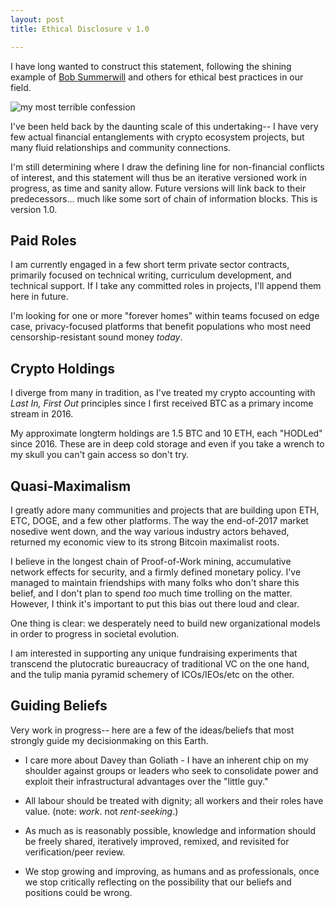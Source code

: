 ```yaml
---
layout: post
title: Ethical Disclosure v 1.0

---
```

I have long wanted to construct this statement, following the shining example of [Bob Summerwill](https://bobsummerwill.com/conflict-of-interests-statement/) and others for ethical best practices in our field.

<img src="{{ site.baseurl }}assets/imgs/1452602809_chroma.jpg" alt="my most terrible confession" class="img-responsive">

I've been held back by the daunting scale of this undertaking-- I have very few actual financial entanglements with crypto ecosystem projects, but many fluid relationships and community connections. 

I'm still determining where I draw the defining line for non-financial conflicts of interest, and this statement will thus be an iterative versioned work in progress, as time and sanity allow. Future versions will link back to their predecessors... much like some sort of chain of information blocks. This is version 1.0.

## Paid Roles

I am currently engaged in a few short term private sector contracts, primarily focused on technical writing, curriculum development, and technical support. If I take any committed roles in projects, I'll append them here in future. 

I'm looking for one or more "forever homes" within teams focused on edge case, privacy-focused platforms that benefit populations who most need censorship-resistant sound money *today*.

## Crypto Holdings

I diverge from many in tradition, as I've treated my crypto accounting with *Last In, First Out* principles since I first received BTC as a primary income stream in 2016. 

My approximate longterm holdings are 1.5 BTC and 10 ETH, each "HODLed" since 2016. These are in deep cold storage and even if you take a wrench to my skull you can't gain access so don't try. 

## Quasi-Maximalism

I greatly adore many communities and projects that are building upon ETH, ETC, DOGE, and a few other platforms. The way the end-of-2017 market nosedive went down, and the way various industry actors behaved, returned my economic view to its strong Bitcoin maximalist roots. 

I believe in the longest chain of Proof-of-Work mining, accumulative network effects for security, and a firmly defined monetary policy. I've managed to maintain friendships with many folks who don't share this belief, and I don't plan to spend *too* much time trolling on the matter. However, I think it's important to put this bias out there loud and clear. 

One thing is clear: we desperately need to build new organizational models in order to progress in societal evolution. 

I am interested in supporting any unique fundraising experiments that transcend the plutocratic bureaucracy of traditional VC on the one hand, and the tulip mania pyramid schemery of ICOs/IEOs/etc on the other.

## Guiding Beliefs

Very work in progress-- here are a few of the ideas/beliefs that most strongly guide my decisionmaking on this Earth.

* I care more about Davey than Goliath - I have an inherent chip on my shoulder against groups or leaders who seek to consolidate power and exploit their infrastructural advantages over the "little guy."

* All labour should be treated with dignity; all workers and their roles have value. (note: *work*. not *rent-seeking*.)

* As much as is reasonably possible, knowledge and information should be freely shared, iteratively improved, remixed, and revisited for verification/peer review.

* We stop growing and improving, as humans and as professionals, once we stop critically reflecting on the possibility that our beliefs and positions could be wrong.
